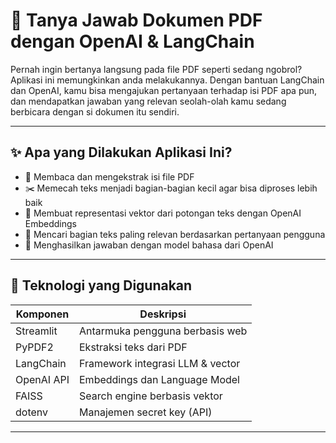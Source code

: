 # 📘 Tanya Jawab Dokumen PDF dengan OpenAI & LangChain

Pernah ingin bertanya langsung pada file PDF seperti sedang ngobrol? Aplikasi ini memungkinkan anda melakukannya. Dengan bantuan LangChain dan OpenAI, kamu bisa mengajukan pertanyaan terhadap isi PDF apa pun, dan mendapatkan jawaban yang relevan seolah-olah kamu sedang berbicara dengan si dokumen itu sendiri.

---

## ✨ Apa yang Dilakukan Aplikasi Ini?

- 📄 Membaca dan mengekstrak isi file PDF
- ✂️ Memecah teks menjadi bagian-bagian kecil agar bisa diproses lebih baik
- 🧠 Membuat representasi vektor dari potongan teks dengan OpenAI Embeddings
- 🔎 Mencari bagian teks paling relevan berdasarkan pertanyaan pengguna
- 💬 Menghasilkan jawaban dengan model bahasa dari OpenAI

---

## 🧰 Teknologi yang Digunakan

| Komponen       | Deskripsi                          |
|----------------|-----------------------------------|
| Streamlit      | Antarmuka pengguna berbasis web   |
| PyPDF2         | Ekstraksi teks dari PDF           |
| LangChain      | Framework integrasi LLM & vector  |
| OpenAI API     | Embeddings dan Language Model     |
| FAISS          | Search engine berbasis vektor     |
| dotenv         | Manajemen secret key (API)        |

---
